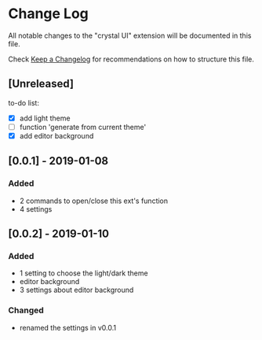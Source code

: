 # Change Log
All notable changes to the "crystal UI" extension will be documented in this file.

Check [Keep a Changelog](http://keepachangelog.com/) for recommendations on how to structure this file.

## [Unreleased]
to-do list:
- [x] add light theme
- [ ] function 'generate from current theme'
- [x] add editor background

## [0.0.1] - 2019-01-08
### Added
- 2 commands to open/close this ext's function
- 4 settings

## [0.0.2] - 2019-01-10
### Added
- 1 setting to choose the light/dark theme
- editor background
- 3 settings about editor background
### Changed
- renamed the settings in v0.0.1